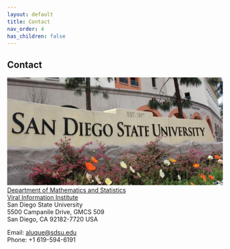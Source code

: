 ```yaml
---
layout: default
title: Contact
nav_order: 4
has_children: false
---
```


## Contact 
![picture](/docs/assets/3_luquelab_contactpage_2023-04-10.jpg) \
[Department of Mathematics and Statistics](http://www.math.sdsu.edu/) \
[Viral Information Institute](http://viralization.org/) \
San Diego State University \
5500 Campanile Drive, GMCS 509 \
San Diego, CA 92182-7720 USA

Email: aluque@sdsu.edu \
Phone: +1 619-594-6191
